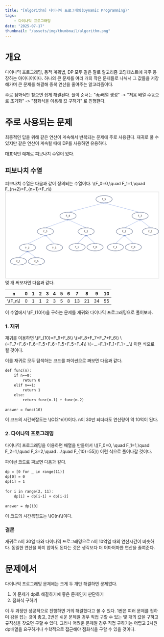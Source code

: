 ```yaml
---
title: "[Algorithm] 다이나믹 프로그래밍(Dynamic Programming)"
tags:
    - 다이나믹 프로그래밍
date: "2025-07-17"
thumbnail: "/assets/img/thumbnail/algorithm.png"
---
```


# 개요
다이나믹 프로그래밍, 동적 계획법, DP 모두 같은 말로 알고리즘 코딩테스트에 자주 등장하는 아이디어이다.
하나의 큰 문제를 여러 개의 작은 문제들로 나눠서 그 값들을 저장해가며 큰 문제를 해결해 중복 연산을 줄여주는 알고리즘이다.

주로 점화식만 찾으면 쉽게 해결된다.
풀이 순서는 "dp배열 생성" -> "처음 배열 수동으로 초기화" -> "점화식을 이용해 값 구하기" 로 진행한다. 

# 주로 사용되는 문제
최종적인 답을 위해 같은 연산이 계속해서 반복되는 문제에 주로 사용된다. 재귀로 풀 수 있지만 같은 연산이 계속될 때에 DP를 사용하면 유용하다.

대표적인 예제로 피보나치 수열이 있다.
## 피보나치 수열
피보나치 수열은 다음과 같이 정의되는 수열이다.
\\(F_0=0,\quad F_1=1,\quad F_{n+2}=F_{n+1}+F_n\\)
![](/img/algorithm/dp1.png)
몇 개 써보자면 다음과 같다.

|n|0|1|2|3|4|5|6|7|8|9|10|
|---|---|---|---|---|---|---|---|---|---|---|---|
|\\(F_n\\)​|0|1|1|2|3|5|8|13|21|34|55|

이 수열에서 \\(F_{10}\\)을 구하는 문제를 재귀와 다이나믹 프로그래밍으로 풀어보자.
### 1. 재귀
재귀를 이용하면
\\(F_{10}=F_9+F_8\\)
\\(=F_8+F_7+F_7+F_6\\)
\\(=F_7+F_6+F_6+F_5+F_6+F_5+F_5+F_4\\)
\\(=...=F_1+F_1+F_1+...\\) 이런 식으로 될 것이다.

이를 재귀로 모두 탐색하는 코드를 파이썬으로 짜보면 다음과 같다.
```
def func(n):  
    if n==0:  
        return 0  
    elif n==1:  
        return 1  
    else:  
        return func(n-1) + func(n-2)  
  
answer = func(10)
```
이 코드의 시간복잡도는 \\(O(2^n)\\)이다. n이 30만 되더라도 연산량이 약 10억이 된다.

### 2. 다이나믹 프로그래밍
다이나믹 프로그래밍을 이용하면 배열을 만들어서
\\([F_0=0, \quad F_1=1,\quad F_2=1,\quad F_3=2,\quad ...\quad F_{10}=55]\\)
이런 식으로 풀어나갈 것이다.

파이썬 코드로 짜보면 다음과 같다.
```
dp = [0 for _ in range(11)]
dp[0] = 0
dp[1] = 1

for i in range(2, 11):
    dp[i] = dp[i-1] + dp[i-2]

answer = dp[10]
```
이 코드의 시간복잡도는 \\(O(n)\\)이다. 

### 결론
재귀로 n이 30일 때와 다이나믹 프로그래밍으로 n이 10억일 때의 연산시간이 비슷하다.
동일한 연산을 하지 않아도 된다는 것은 생각보다 더 어마어마한 연산을 줄여준다.

# 문제에서

다이나믹 프로그래밍 문제에는 크게 두 개만 해결하면 문제없다. 
1. 이 문제가 dp로 해결하기에 좋은 문제인지 판단하기
2. 점화식 구하기


이 두 과정만 성공적으로 진행하면 거의 해결했다고 볼 수 있다. 1번은 여러 문제를 접하며 감을 잡는 것이 좋고, 2번은 쉬운 문제일 경우 직접 구할 수 있는 몇 개의 값을 구하고 규칙성을 찾으면 구할 수 있다. 그러나 어려운 문제일 경우 직접 구하기는 어렵고 2차원 dp배열을 요구하거나 수학적으로 접근해야 점화식을 구할 수 있을 것이다.